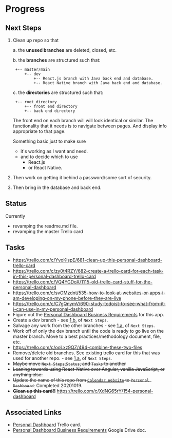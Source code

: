 # Progress

## Next Steps
1.
    Clean up repo so that

    a.
        the **unused branches** are deleted, closed, etc.

    b.
        the **branches** are structured such that:
        
        +-- master/main
            +-- dev
                +-- React.js branch with Java back end and database.
                +-- React Native branch with Java back end and database.

    c.
        the **directories** are structured such that:
        
        +-- root directory
            +-- front end directory
            +-- back end directory

    The front end on each branch will will look identical or similar.
    The functionality that it needs is to navigate between pages.
    And display info appropriate to that page.

    Something basic just to make sure
    * it's working as I want and need.
    * and to decide which to use
        * React.js
        * or React Native.

2.
    Then work on getting it behind a password/some sort of security.

3.
    Then bring in the database and back end.

## Status
Currently 
* revamping the readme.md file.
* revamping the master Trello card

## Tasks
* https://trello.com/c/YvoKlspE/681-clean-up-this-personal-dashboard-trello-card
* https://trello.com/c/zy0t4RZY/682-create-a-trello-card-for-each-task-in-this-personal-dashboard-trello-card
* https://trello.com/c/VQ4YGDoX/1115-old-trello-card-stuff-for-the-personal-dashboard
* https://trello.com/c/svOMzdnt/535-how-to-look-at-websites-or-apps-i-am-developing-on-my-phone-before-they-are-live
* https://trello.com/c/C7gQnymV/690-study-todoist-to-see-what-from-it-i-can-use-in-my-personal-dashboard
* Figure out the [Personal Dashboard Business Requirements](https://docs.google.com/document/d/1KQw0Kq4O_SCzxrQZaZg0MucxXqoEE0kOTe9mDmxpD2M/edit#heading=h.k7bx0as6v0ko) for this app.
* Create a dev branch - see [1.b.](https://github.com/JamieBort/PersonalDashboard/blob/master/Progress.md#next-steps) of `Next Steps`.
* Salvage any work from the other branches - see [1.a.](https://github.com/JamieBort/PersonalDashboard/blob/master/Progress.md#next-steps) of `Next Steps`.
* Work off of only the dev branch until the code is ready to go live on the master branch. Move to a best practices/methodology document, file, etc.
* https://trello.com/c/ooLxz9QZ/494-combine-these-two-files
* Remove/delete old branches. See existing trello card for this that was used for another repo. - see [1.a.](https://github.com/JamieBort/PersonalDashboard/blob/master/Progress.md#next-steps) of `Next Steps`.
* ~~Maybe move `Next Steps`,`Status`, and `Tasks` to another~~
* ~~Leaning towards using React-Native over Angular, vanilla JavaScript, or anything else.~~
* ~~Update the name of this repo from [`Calendar Website`](https://github.com/JamieBort/CalendarWebsite) to `Personal Dashboard`.~~ Completed 20201019.
* ~~**Clean up this card!!**~~ https://trello.com/c/XdNG65rY/154-personal-dashboard

## Associated Links
* [Personal Dashboard](https://trello.com/c/XdNG65rY/154-personal-dashboard) Trello card.
* [Personal Dashboard Business Requirements](https://docs.google.com/document/d/1KQw0Kq4O_SCzxrQZaZg0MucxXqoEE0kOTe9mDmxpD2M/edit#) Google Drive doc.